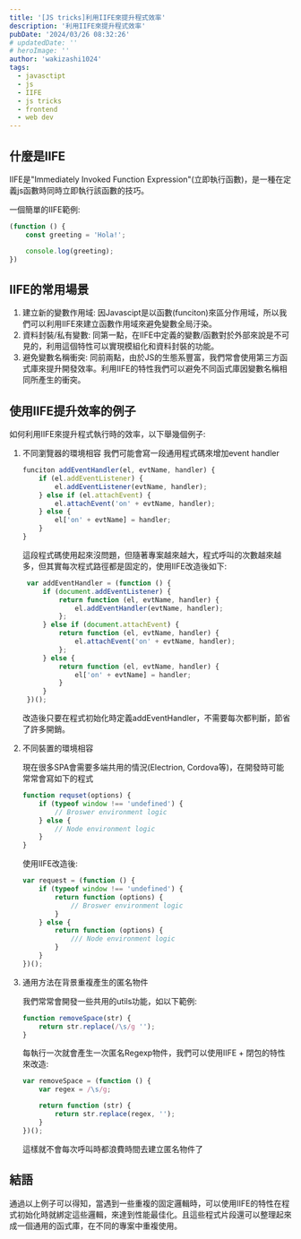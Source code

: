 ```yaml
---
title: '[JS tricks]利用IIFE來提升程式效率'
description: '利用IIFE來提升程式效率'
pubDate: '2024/03/26 08:32:26'
# updatedDate: ''
# heroImage: ''
author: 'wakizashi1024'
tags:
  - javasctipt
  - js
  - IIFE
  - js tricks
  - frontend
  - web dev
---
```

## 什麼是IIFE

IIFE是"Immediately Invoked Function Expression"(立即執行函數)，是一種在定義js函數時同時立即執行該函數的技巧。

一個簡單的IIFE範例:

```javascript
(function () {
    const greeting = 'Hola!';

    console.log(greeting);
})
```

## IIFE的常用場景

1. 建立新的變數作用域: 因Javascipt是以函數(funciton)來區分作用域，所以我們可以利用IIFE來建立函數作用域來避免變數全局汙染。
2. 資料封裝/私有變數: 同第一點，在IIFE中定義的變數/函數對於外部來說是不可見的，利用這個特性可以實現模組化和資料封裝的功能。
3. 避免變數名稱衝突: 同前兩點，由於JS的生態系豐富，我們常會使用第三方函式庫來提升開發效率。利用IIFE的特性我們可以避免不同函式庫因變數名稱相同所產生的衝突。

## 使用IIFE提升效率的例子

如何利用IIFE來提升程式執行時的效率，以下舉幾個例子:

1. 不同瀏覽器的環境相容
    我們可能會寫一段通用程式碼來增加event handler

    ```javascript
    funciton addEventHandler(el, evtName, handler) {
        if (el.addEventListener) {
            el.addEventListener(evtName, handler);
        } else if (el.attachEvent) {
            el.attachEvent('on' + evtName, handler);
        } else {
            el['on' + evtName] = handler;
        }
    }
   ```

   這段程式碼使用起來沒問題，但隨著專案越來越大，程式呼叫的次數越來越多，但其實每次程式路徑都是固定的，使用IIFE改造後如下:

   ```javascript
    var addEventHandler = (function () {
        if (document.addEventListener) {
            return function (el, evtName, handler) {
                el.addEventHandler(evtName, handler);
            };
        } else if (document.attachEvent) {
            return function (el, evtName, handler) {
                el.attachEvent('on' + evtName, handler);
            };
        } else {
            return function (el, evtName, handler) {
                el['on' + evtName] = handler;
            }
        }
    })();
   ```

    改造後只要在程式初始化時定義addEventHandler，不需要每次都判斷，節省了許多開銷。

2. 不同裝置的環境相容

    現在很多SPA會需要多端共用的情況(Electrion, Cordova等)，在開發時可能常常會寫如下的程式

    ```javascript
    function requset(options) {
        if (typeof window !== 'undefined') {
            // Broswer environment logic
        } else {
            // Node environment logic 
        }
    }
    ```

    使用IIFE改造後:

    ```javascript
    var request = (function () {
        if (typeof window !== 'undefined') {
            return function (options) {
                // Broswer environment logic
            }
        } else {
            return function (options) {
                /// Node environment logic 
            }
        }
    })();
    ```

3. 通用方法在背景重複產生的匿名物件

    我們常常會開發一些共用的utils功能，如以下範例:

    ```javascript
    function removeSpace(str) {
        return str.replace(/\s/g '');
    }
    ```

    每執行一次就會產生一次匿名Regexp物件，我們可以使用IIFE + 閉包的特性來改造:

    ```javascript
    var removeSpace = (function () {
        var regex = /\s/g;

        return function (str) {
            return str.replace(regex, '');
        }
    })();
    ```

    這樣就不會每次呼叫時都浪費時間去建立匿名物件了

## 結語

通過以上例子可以得知，當遇到一些重複的固定邏輯時，可以使用IIFE的特性在程式初始化時就綁定這些邏輯，來達到性能最佳化。且這些程式片段還可以整理起來成一個通用的函式庫，在不同的專案中重複使用。
